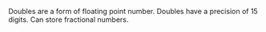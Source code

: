Doubles are a form of floating point number.
Doubles have a precision of 15 digits.
Can store fractional numbers.